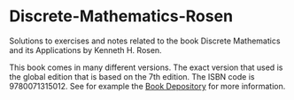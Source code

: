 # Discrete-Mathematics-Rosen
Solutions to exercises and notes related to the book Discrete Mathematics and its Applications by Kenneth H. Rosen.

This book comes in many different versions. The exact version that used is the global edition that is based on the 7th edition. The ISBN code is 9780071315012. See for example the [Book Depository](https://www.bookdepository.com/Discrete-Mathematics-Its-Applications-Kenneth-Rosen/9780071315012 "Book Depository") for more information.  
